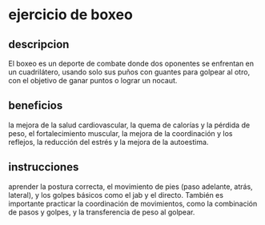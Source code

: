 # ejercicio de boxeo

## descripcion
El boxeo es un deporte de combate donde dos oponentes se enfrentan en un cuadrilátero, usando solo sus puños con guantes para golpear al otro, con el objetivo de ganar puntos o lograr un nocaut.

## beneficios
la mejora de la salud cardiovascular, la quema de calorías y la pérdida de peso, el fortalecimiento muscular, la mejora de la coordinación y los reflejos, la reducción del estrés y la mejora de la autoestima. 

## instrucciones
aprender la postura correcta, el movimiento de pies (paso adelante, atrás, lateral), y los golpes básicos como el jab y el directo. También es importante practicar la coordinación de movimientos, como la combinación de pasos y golpes, y la transferencia de peso al golpear. 
